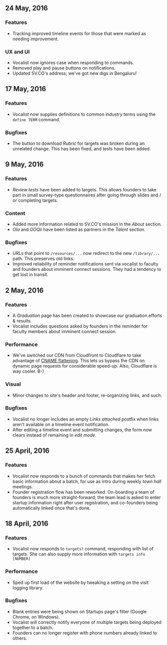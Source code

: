 ## 24 May, 2016

### Features

  - Tracking improved timeline events for those that were
    marked as needing improvement.

### UX and UI

  - Vocalist now ignores case when responding to commands.
  - Removed play and pause buttons on notifications.
  - Updated SV.CO's address; we've got new digs in Bengaluru!

## 17 May, 2016

### Features

  - Vocalist now supplies definitions to common industry terms
    using the `define TERM` command.

### Bugfixes

  - The button to download _Rubric_ for targets was broken
    during an unrelated change. This has been fixed, and tests
    have been added.

## 9 May, 2016

### Features

  - _Review tests_ have been added to targets. This allows
    founders to take part in small survey-type questionnaires
    after going through slides and / or completing targets.

### Content

  - Added more information related to SV.CO's mission in the
    _About_ section.
  - _Ola_ and _GOQii_ have been listed as partners in the
    _Talent_ section.

### Bugfixes

  - URLs that point to `/resources/...` now redirect to the
    new `/library/...` path. This preserves old links.
  - Improved reliability of reminder notifications sent via
    vocalist to faculty and founders about imminent connect
    sessions. They had a tendency to get lost in transit.

## 2 May, 2016

### Features

  - A _Graduation_ page has been created to showcase our
    graduation efforts & results.
  - Vocalist includes questions asked by founders in the
    reminder for faculty members about imminent connect session.

### Performance

  - We've switched our CDN from Cloudfront to Cloudflare to
    take advantage of [CNAME flattening](https://sv.co/tvyfw).
    This lets us bypass the CDN on dynamic page requests for
    considerable speed-up. Also, Cloudflare is way cooler. B-)

### Visual

  - Minor changes to site's header and footer, re-organizing
    links, and such.

### Bugfixes

  - Vocalist no longer includes an empty _Links attached_
    postfix when links aren't available on a timeline event
    notification.
  - After editing a timeline event and submitting changes,
    the form now clears instead of remaining in _edit mode_.

## 25 April, 2016

### Features

  - Vocalist now responds to a bunch of commands that makes her
    fetch basic information about a batch, for use as intro
    during weekly _town hall_ meetings.
  - Founder registration flow has been reworked. On-boarding a
    team of founders is much more straight-forward; the team
    lead is asked to enter startup information right after user
    registration, and co-founders being automatically linked
    once that's done.

## 18 April, 2016

### Features

  - Vocalist now responds to `targets?` command, responding with
    list of targets. She can also supply more information with
    `targets info [NUMBER]`

### Performance

  - Sped up first load of the website by tweaking a setting on
    the visit logging library.

### Bugfixes

  - Blank entries were being shown on Startups page's filter
    (Google Chrome, on Windows).
  - Vocalist will correctly notify everyone of multiple targets
    being deployed together to a batch.
  - Founders can no longer register with phone numbers already
    linked to others.

